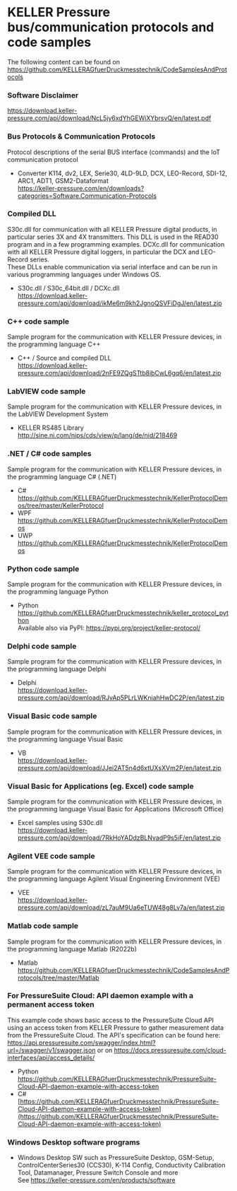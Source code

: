 # KELLER Pressure bus/communication protocols and code samples 
The following content can be found on https://github.com/KELLERAGfuerDruckmesstechnik/CodeSamplesAndProtocols  

### Software Disclaimer  
https://download.keller-pressure.com/api/download/NcL5jy6xdYhGEWiXYbrsvQ/en/latest.pdf

### Bus Protocols & Communication Protocols
Protocol descriptions of the serial BUS interface (commands) and the IoT communication protocol  

- Converter K114, dv2, LEX, Serie30, 4LD-9LD, DCX, LEO-Record, SDI-12, ARC1, ADT1, GSM2-Dataformat  
https://keller-pressure.com/en/downloads?categories=Software.Communication-Protocols

### Compiled DLL 
S30c.dll for communication with all KELLER Pressure digital products, in particular series 3X and 4X transmitters. This DLL is used in the READ30 program and in a few programming examples. DCXc.dll for communication with all KELLER Pressure digital loggers, in particular the DCX and LEO-Record series.  
These DLLs enable communication via serial interface and can be run in various programming languages under Windows OS.

- S30c.dll / S30c_64bit.dll / DCXc.dll  
https://download.keller-pressure.com/api/download/ikMe6m9kh2JgnoQSVFiDgJ/en/latest.zip

### C++ code sample
Sample program for the communication with KELLER Pressure devices, in the programming language C++  

- C++ / Source and compiled DLL  
https://download.keller-pressure.com/api/download/2nFE9ZQgSTtb8ibCwL6gq6/en/latest.zip

### LabVIEW code sample
Sample program for the communication with KELLER Pressure devices, in the LabVIEW Development System
- KELLER RS485 Library  
http://sine.ni.com/nips/cds/view/p/lang/de/nid/218469 

### .NET / C# code samples
Sample program for the communication with KELLER Pressure devices, in the programming language C# (.NET)  
- C#  
https://github.com/KELLERAGfuerDruckmesstechnik/KellerProtocolDemos/tree/master/KellerProtocol  
- WPF  
https://github.com/KELLERAGfuerDruckmesstechnik/KellerProtocolDemos  
- UWP  
https://github.com/KELLERAGfuerDruckmesstechnik/KellerProtocolDemos  

### Python code sample
Sample program for the communication with KELLER Pressure devices, in the programming language Python
- Python  
https://github.com/KELLERAGfuerDruckmesstechnik/keller_protocol_python   
Available also via PyPI: https://pypi.org/project/keller-protocol/  
  
### Delphi code sample
Sample program for the communication with KELLER Pressure devices, in the programming language Delphi
- Delphi  
https://download.keller-pressure.com/api/download/RJvAp5PLrLWKniahHwDC2P/en/latest.zip

### Visual Basic code sample
Sample program for the communication with KELLER Pressure devices, in the programming language Visual Basic  
- VB  
https://download.keller-pressure.com/api/download/JJei2AT5n4d6xtUXsXVm2P/en/latest.zip

### Visual Basic for Applications (eg. Excel) code sample
Sample program for the communication with KELLER Pressure devices, in the programming language Visual Basic for Applications (Microsoft Office)  
- Excel samples using S30c.dll  
https://download.keller-pressure.com/api/download/7RkHoYADdzBLNvadP9s5iF/en/latest.zip

### Agilent VEE code sample
Sample program for the communication with KELLER Pressure devices, in the programming language Agilent Visual Engineering Environment (VEE)  
- VEE  
https://download.keller-pressure.com/api/download/zL7auM9Ua6eTUW48g8Lv7a/en/latest.zip

### Matlab code sample
Sample program for the communication with KELLER Pressure devices, in the programming language Matlab (R2022b)  
- Matlab  
https://github.com/KELLERAGfuerDruckmesstechnik/CodeSamplesAndProtocols/tree/master/Matlab

### For PressureSuite Cloud: API daemon example with a permanent access token
This example code shows basic access to the PressureSuite Cloud API using an access token from KELLER Pressure to gather measurement data from the PressureSuite Cloud. The API's specification can be found here: https://api.pressuresuite.com/swagger/index.html?url=/swagger/v1/swagger.json or
on https://docs.pressuresuite.com/cloud-interfaces/api/access_details/
- Python  
https://github.com/KELLERAGfuerDruckmesstechnik/PressureSuite-Cloud-API-daemon-example-with-access-token
- C#  
[https://github.com/KELLERAGfuerDruckmesstechnik/PressureSuite-Cloud-API-daemon-example-with-access-token](https://github.com/KELLERAGfuerDruckmesstechnik/PressureSuite-Cloud-API-daemon-example-with-access-token)

### Windows Desktop software programs
- Windows Desktop SW such as PressureSuite Desktop, GSM-Setup, ControlCenterSeries30 (CCS30), K-114 Config, Conductivity Calibration Tool, Datamanager, Pressure Switch Console and more  
See https://keller-pressure.com/en/products/software
